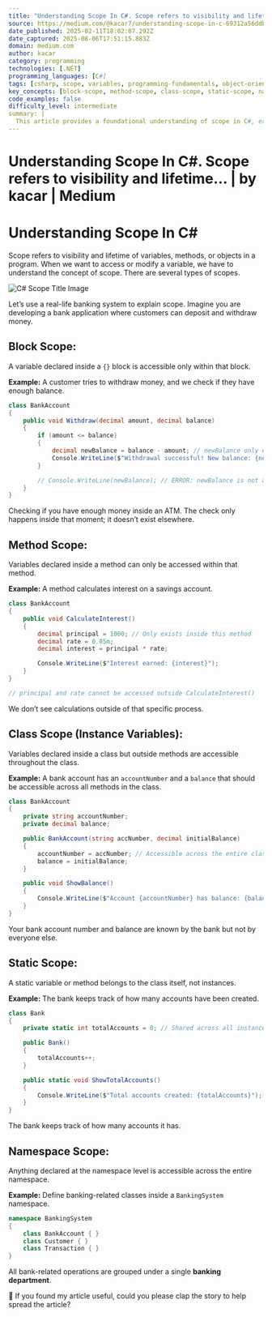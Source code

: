```yaml
---
title: "Understanding Scope In C#. Scope refers to visibility and lifetime… | by kacar | Medium"
source: https://medium.com/@kacar7/understanding-scope-in-c-69312a56ddb2
date_published: 2025-02-11T18:02:07.292Z
date_captured: 2025-08-06T17:51:15.883Z
domain: medium.com
author: kacar
category: programming
technologies: [.NET]
programming_languages: [C#]
tags: [csharp, scope, variables, programming-fundamentals, object-oriented-programming, namespaces, lifetime, visibility]
key_concepts: [block-scope, method-scope, class-scope, static-scope, namespace-scope, variable-lifetime, variable-visibility]
code_examples: false
difficulty_level: intermediate
summary: |
  This article provides a foundational understanding of scope in C#, explaining how it dictates the visibility and lifetime of variables, methods, and objects. Using a relatable banking system analogy, it illustrates five distinct types of scope: block, method, class (instance variables), static, and namespace. Each concept is clarified with practical C# code examples, demonstrating where specific program elements can be accessed and how long they persist within an application. The content is designed to help beginners grasp these core programming principles.
---
```

# Understanding Scope In C#. Scope refers to visibility and lifetime… | by kacar | Medium

# Understanding Scope In C#

Scope refers to visibility and lifetime of variables, methods, or objects in a program. When we want to access or modify a variable, we have to understand the concept of scope. There are several types of scopes.

![C# Scope Title Image](https://miro.medium.com/v2/resize:fit:472/1*gbowrab5efA4Lv6eNAVtmw.png)

Let’s use a real-life banking system to explain scope. Imagine you are developing a bank application where customers can deposit and withdraw money.

## Block Scope:

A variable declared inside a `{}` block is accessible only within that block.

**Example:** A customer tries to withdraw money, and we check if they have enough balance.

```csharp
class BankAccount
{
    public void Withdraw(decimal amount, decimal balance)
    {
        if (amount <= balance)
        {
            decimal newBalance = balance - amount; // newBalance only exists inside this block
            Console.WriteLine($"Withdrawal successful! New balance: {newBalance}");
        }

        // Console.WriteLine(newBalance); // ERROR: newBalance is not accessible here
    }
}
```

Checking if you have enough money inside an ATM. The check only happens inside that moment; it doesn’t exist elsewhere.

## Method Scope:

Variables declared inside a method can only be accessed within that method.

**Example:** A method calculates interest on a savings account.

```csharp
class BankAccount
{
    public void CalculateInterest()
    {
        decimal principal = 1000; // Only exists inside this method
        decimal rate = 0.05m;
        decimal interest = principal * rate;

        Console.WriteLine($"Interest earned: {interest}");
    }
}

// principal and rate cannot be accessed outside CalculateInterest()
```

We don’t see calculations outside of that specific process.

## Class Scope (Instance Variables):

Variables declared inside a class but outside methods are accessible throughout the class.

**Example:** A bank account has an `accountNumber` and a `balance` that should be accessible across all methods in the class.

```csharp
class BankAccount
{
    private string accountNumber;
    private decimal balance;

    public BankAccount(string accNumber, decimal initialBalance)
    {
        accountNumber = accNumber; // Accessible across the entire class
        balance = initialBalance;
    }

    public void ShowBalance()
    {
        Console.WriteLine($"Account {accountNumber} has balance: {balance}");
    }
}
```

Your bank account number and balance are known by the bank but not by everyone else.

## Static Scope:

A static variable or method belongs to the class itself, not instances.

**Example:** The bank keeps track of how many accounts have been created.

```csharp
class Bank
{
    private static int totalAccounts = 0; // Shared across all instances

    public Bank()
    {
        totalAccounts++;
    }

    public static void ShowTotalAccounts()
    {
        Console.WriteLine($"Total accounts created: {totalAccounts}");
    }
}
```

The bank keeps track of how many accounts it has.

## Namespace Scope:

Anything declared at the namespace level is accessible across the entire namespace.

**Example:** Define banking-related classes inside a `BankingSystem` namespace.

```csharp
namespace BankingSystem
{
    class BankAccount { }
    class Customer { }
    class Transaction { }
}
```

All bank-related operations are grouped under a single **banking department**.

👏 If you found my article useful, could you please clap the story to help spread the article?